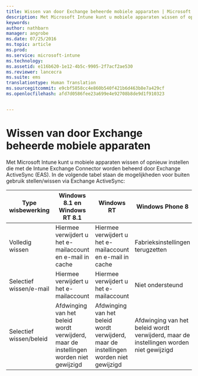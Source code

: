 ```yaml
---
title: Wissen van door Exchange beheerde mobiele apparaten | Microsoft Intune
description: Met Microsoft Intune kunt u mobiele apparaten wissen of opnieuw instellen die met de Intune Exchange Connector worden beheerd door Exchange ActiveSync (EAS)
keywords: 
author: nathbarn
manager: angrobe
ms.date: 07/25/2016
ms.topic: article
ms.prod: 
ms.service: microsoft-intune
ms.technology: 
ms.assetid: e116b620-1e12-4b5c-9905-2f7acf2ae530
ms.reviewer: lancecra
ms.suite: ems
translationtype: Human Translation
ms.sourcegitcommit: e9cbf5858cc4e860b540f421b6d463b8e7a429cf
ms.openlocfilehash: afd7d0586fee23a699e4e92708b8de9d1f910323


---
```



# Wissen van door Exchange beheerde mobiele apparaten
Met Microsoft Intune kunt u mobiele apparaten wissen of opnieuw instellen die met de Intune Exchange Connector worden beheerd door Exchange ActiveSync (EAS). In de volgende tabel staan de mogelijkheden voor buiten gebruik stellen/wissen via Exchange ActiveSync:

|Type wisbewerking|Windows 8.1 en Windows RT 8.1|Windows RT|Windows Phone 8|iOS|Android|
|----------------|----------------------------------|--------------|-------------------|-------|-----------|
|Volledig wissen|Hiermee verwijdert u het e-mailaccount en e-mail in cache|Hiermee verwijdert u het e-mailaccount en e-mail in cache|Fabrieksinstellingen terugzetten|Fabrieksinstellingen terugzetten|Fabrieksinstellingen terugzetten|
|Selectief wissen/e-mail|Hiermee verwijdert u het e-mailaccount|Hiermee verwijdert u het e-mailaccount|Niet ondersteund|Niet ondersteund|Niet ondersteund|
|Selectief wissen/beleid|Afdwinging van het beleid wordt verwijderd, maar de instellingen worden niet gewijzigd|Afdwinging van het beleid wordt verwijderd, maar de instellingen worden niet gewijzigd|Afdwinging van het beleid wordt verwijderd, maar de instellingen worden niet gewijzigd|Afdwinging van het beleid wordt verwijderd, maar de instellingen worden niet gewijzigd|Afdwinging van het beleid wordt verwijderd, maar de instellingen worden niet gewijzigd|



<!--HONumber=Jul16_HO4-->



